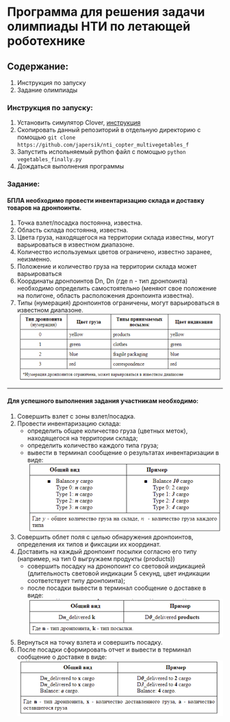 # Программа для решения задачи олимпиады НТИ по летающей роботехнике

## Содержание:
1. Инструкция по запуску
2. Задание олимпиады

### Инструкция по запуску:
1. Установить симулятор Clover, [инструкция](https://clover.coex.tech/ru/simulation.html)
2. Скопировать данный репозиторий в отдельную директорию с помощью `git clone https://github.com/japersik/nti_copter_multivegetables_f`
3. Запустить испольняемый python файл с помощью `python vegetables_finally.py`
4. Дождаться выполнения программы

### Задание: 
#### БПЛА необходимо провести инвентаризацию склада и доставку товаров на дронпоинты.
1. Точка взлет/посадка постоянна, известна.
2. Область склада постоянна, известна.
3. Цвета груза, находящегося на территории склада известны, могут варьироваться в известном диапазоне.
4. Количество используемых цветов ограничено, известно заранее, неизменно.
5. Положение и количество груза на территории склада может варьироваться
6. Координаты дронпоинтов Dn, Dn (где n - тип дронпоинта) необходимо определить самостоятельно (меняют свое положение на полигоне, область расположения дронпоинта известна).
7. Типы (нумерация) дронпоинтов ограничены, могут варьироваться в известном диапазоне.
![first table](/readme_img/1.png)

***********************************************************************

#### Для успешного выполнения задания участникам необходимо: 
1. Совершить взлет с зоны взлет/посадка.
2. Провести инвентаризацию склада:
    - определить общее количество груза (цветных меток), находящегося на территории склада;
    - определить количество каждого типа груза;
    - вывести в терминал сообщение о результатах инвентаризации в виде:
    ![second table](/readme_img/2.png)
3. Совершить облет поля с целью обнаружения дронпоинтов, определения их типов и фиксации их координат.
4. Доставить на каждый дронпоинт посылки согласно его типу (например, на тип 0 выгружаем продукты (products))
    - совершить посадку на дронопоинт со световой индикацией (длительность световой индикации 5 секунд, цвет индикации соответствует типу дронпоинта);
    - после посадки вывести в терминал сообщение о доставке в виде:
    ![third table](/readme_img/3.png)
5. Вернуться на точку взлета и совершить посадку.
6. После посадки сформировать отчет и вывести в терминал сообщение о доставке в виде:
![fourth table](/readme_img/4.png)
